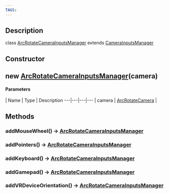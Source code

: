 ```yaml
---
TAGS:
---
```

## Description

class [ArcRotateCameraInputsManager](/classes/2.5/ArcRotateCameraInputsManager) extends [CameraInputsManager](/classes/2.5/CameraInputsManager)



## Constructor

## new [ArcRotateCameraInputsManager](/classes/2.5/ArcRotateCameraInputsManager)(camera)



#### Parameters
 | Name | Type | Description
---|---|---|---
 | camera | [ArcRotateCamera](/classes/2.5/ArcRotateCamera) |  

## Methods

### addMouseWheel() &rarr; [ArcRotateCameraInputsManager](/classes/2.5/ArcRotateCameraInputsManager)


### addPointers() &rarr; [ArcRotateCameraInputsManager](/classes/2.5/ArcRotateCameraInputsManager)


### addKeyboard() &rarr; [ArcRotateCameraInputsManager](/classes/2.5/ArcRotateCameraInputsManager)


### addGamepad() &rarr; [ArcRotateCameraInputsManager](/classes/2.5/ArcRotateCameraInputsManager)


### addVRDeviceOrientation() &rarr; [ArcRotateCameraInputsManager](/classes/2.5/ArcRotateCameraInputsManager)


